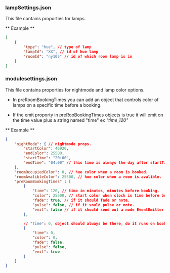 
### lampSettings.json

This file contains proporties for lamps.

** Example **
```JSON
[
    {
        "type": "hue", // type of lamp
        "lampId": "XX", // id of hue lamp
        "roomId": "ny105" // id of which room lamp is in
    }
]
```

### modulesettings.json

This file contains proporties for nightmode and lamp color options.

* In preRoomBookingTimes you can add an object that controls color of lamps on a specific time before a booking.

* If the emit proporty in preRooBookingTimes objects is true it will emit on the time value plus a string named "time"  ex  *"time_120"*

** Example **
```JSON
{
    "nightMode": { // nightmode props.
        "startColor": 46920,
        "endColor": 25500,
        "startTime": "20:00",
        "endTime": "04:00" // this time is always the day after startTime.
    },
    "roomOccupiedColor": 0, // hue color when a room is booked.
    "roomAvalibleColor": 25500, // hue color when a room is avalible.
    "preRoomBookingTimes" : [
        {
            "time": 120, // time in minutes, minutes before booking.
            "color": 25500, // start color when clock is time before booking.
            "fade": true, // if it should fade or note.
            "pulse": false, // if it sould pulse or note.
            "emit": false // if it should send out a node EventEmitter or not.
        },

        // "time": 0, object should always be there, do it runs on booking start.
        {
            "time": 0,
            "color": 0,
            "fade": false,
            "pulse": false,
            "emit": true
        }
    ]
}
```
